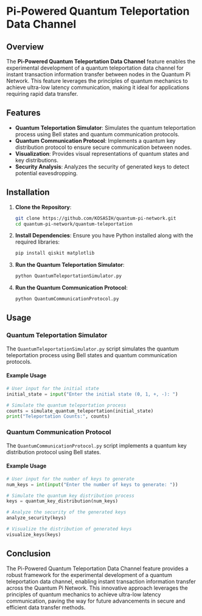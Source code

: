 # Pi-Powered Quantum Teleportation Data Channel

## Overview

The **Pi-Powered Quantum Teleportation Data Channel** feature enables the experimental development of a quantum teleportation data channel for instant transaction information transfer between nodes in the Quantum Pi Network. This feature leverages the principles of quantum mechanics to achieve ultra-low latency communication, making it ideal for applications requiring rapid data transfer.

## Features

- **Quantum Teleportation Simulator**: Simulates the quantum teleportation process using Bell states and quantum communication protocols.
- **Quantum Communication Protocol**: Implements a quantum key distribution protocol to ensure secure communication between nodes.
- **Visualization**: Provides visual representations of quantum states and key distributions.
- **Security Analysis**: Analyzes the security of generated keys to detect potential eavesdropping.

## Installation

1. **Clone the Repository**:
   ```bash
   git clone https://github.com/KOSASIH/quantum-pi-network.git
   cd quantum-pi-network/quantum-teleportation
   ```

2. **Install Dependencies**:
   Ensure you have Python installed along with the required libraries:
   ```bash
   pip install qiskit matplotlib
   ```

3. **Run the Quantum Teleportation Simulator**:
   ```bash
   python QuantumTeleportationSimulator.py
   ```

4. **Run the Quantum Communication Protocol**:
   ```bash
   python QuantumCommunicationProtocol.py
   ```

## Usage

### Quantum Teleportation Simulator

The `QuantumTeleportationSimulator.py` script simulates the quantum teleportation process using Bell states and quantum communication protocols.

#### Example Usage
```python
# User input for the initial state
initial_state = input("Enter the initial state (0, 1, +, -): ")

# Simulate the quantum teleportation process
counts = simulate_quantum_teleportation(initial_state)
print("Teleportation Counts:", counts)
```

### Quantum Communication Protocol

The `QuantumCommunicationProtocol.py` script implements a quantum key distribution protocol using Bell states.

#### Example Usage
```python
# User input for the number of keys to generate
num_keys = int(input("Enter the number of keys to generate: "))

# Simulate the quantum key distribution process
keys = quantum_key_distribution(num_keys)

# Analyze the security of the generated keys
analyze_security(keys)

# Visualize the distribution of generated keys
visualize_keys(keys)
```

## Conclusion

The Pi-Powered Quantum Teleportation Data Channel feature provides a robust framework for the experimental development of a quantum teleportation data channel, enabling instant transaction information transfer across the Quantum Pi Network. This innovative approach leverages the principles of quantum mechanics to achieve ultra-low latency communication, paving the way for future advancements in secure and efficient data transfer methods.
